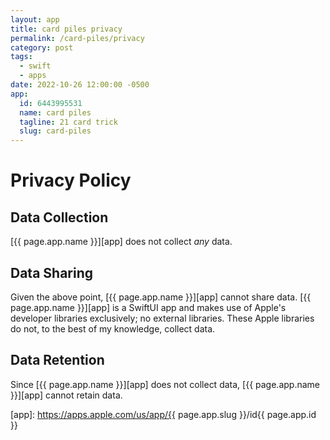 ```yaml
---
layout: app
title: card piles privacy
permalink: /card-piles/privacy
category: post
tags:
  - swift
  - apps
date: 2022-10-26 12:00:00 -0500
app:
  id: 6443995531
  name: card piles
  tagline: 21 card trick
  slug: card-piles
---
```


# Privacy Policy

## Data Collection

[{{ page.app.name }}][app] does not collect _any_ data.

## Data Sharing

Given the above point, [{{ page.app.name }}][app] cannot share data. [{{ page.app.name }}][app] is a SwiftUI app and makes use of Apple's developer libraries exclusively; no external libraries. These Apple libraries do not, to the best of my knowledge, collect data.

## Data Retention

Since [{{ page.app.name }}][app] does not collect data, [{{ page.app.name }}][app] cannot retain data.

[app]: https://apps.apple.com/us/app/{{ page.app.slug }}/id{{ page.app.id }}
